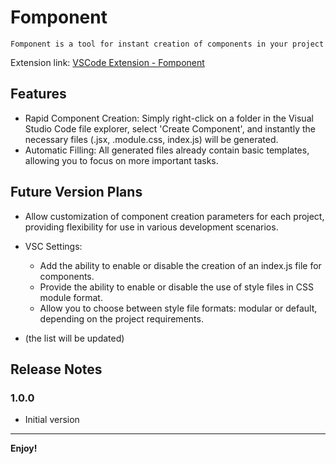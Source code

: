 # Fomponent
	Fomponent is a tool for instant creation of components in your project

Extension link: [VSCode Extension - Fomponent](https://marketplace.visualstudio.com/items?itemName=khechoyan.fomponent)

## Features
- Rapid Component Creation: Simply right-click on a folder in the Visual Studio Code file explorer, select 'Create Component', and instantly the necessary files (.jsx, .module.css, index.js) will be generated.
- Automatic Filling: All generated files already contain basic templates, allowing you to focus on more important tasks.

## Future Version Plans

- Allow customization of component creation parameters for each project, providing flexibility for use in various development scenarios.

- VSC Settings:
	- Add the ability to enable or disable the creation of an index.js file for components.
	- Provide the ability to enable or disable the use of style files in CSS module format.
	- Allow you to choose between style file formats: modular or default, depending on the project requirements.

- (the list will be updated)

## Release Notes

### 1.0.0
- Initial version

---

**Enjoy!**
